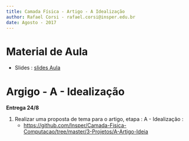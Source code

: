 ```yaml
---
title: Camada Física - Artigo - A Idealização
author: Rafael Corsi - rafael.corsi@insper.edu.br
date: Agosto - 2017
---
```


# Material de Aula

- Slides : [slides Aula](https://github.com/Insper/Camada-Fisica-Computacao/blob/master/2-Aulas/04-Intro-Artigo/4-Slides-Artigo.pdf)

# Argigo - A - Idealização

**Entrega 24/8**

1. Realizar uma proposta de tema para o artigo, etapa :  A - Idealização :
    - https://github.com/Insper/Camada-Fisica-Computacao/tree/master/3-Projetos/A-Artigo-Ideia
